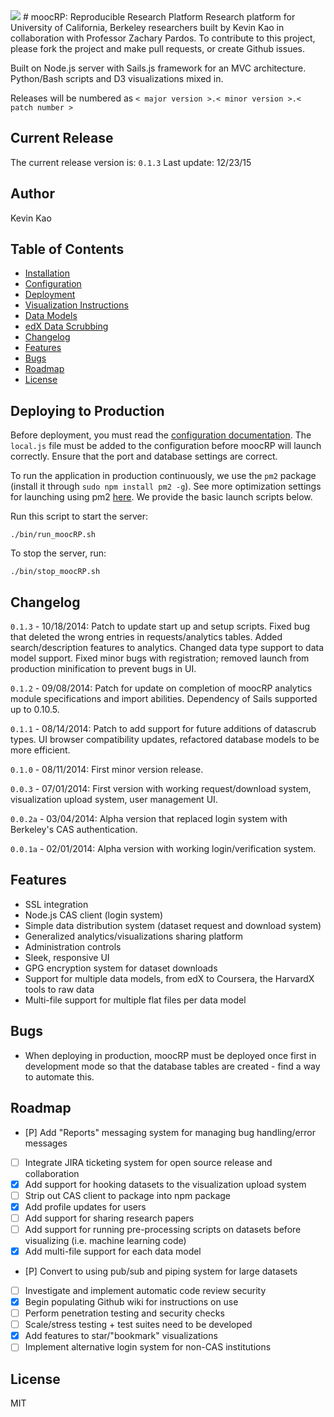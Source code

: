 <img src="https://travis-ci.org/kk415kk/moocRP.svg?branch=master"/>
# moocRP: Reproducible Research Platform
Research platform for University of California, Berkeley researchers built by Kevin Kao in collaboration with Professor Zachary Pardos. To contribute to this project, please fork the project and make pull requests, or create Github issues.

Built on Node.js server with Sails.js framework for an MVC architecture. Python/Bash scripts and D3 visualizations mixed in.

Releases will be numbered as ````< major version >.< minor version >.< patch number >````

## Current Release
The current release version is:  ````0.1.3````
Last update: 12/23/15

## Author
Kevin Kao

## Table of Contents
* [Installation](documentation/installation.md)
* [Configuration](documentation/configuration.md)
* [Deployment](#deploying-to-production)
* [Visualization Instructions](documentation/visualizations.md)
* [Data Models](documentation/data_models.md)
* [edX Data Scrubbing](documentation/edX-datascrub.md)
* [Changelog](#changelog)
* [Features](#features)
* [Bugs](#bugs)
* [Roadmap](#roadmap)
* [License](#license)

## Deploying to Production
Before deployment, you must read the [configuration documentation](documentation/configuration.md). The `local.js` file must be added to the configuration before moocRP will launch correctly. Ensure that the port and database settings are correct.

To run the application in production continuously, we use the ````pm2```` package (install it through ````sudo npm install pm2 -g````). See more optimization settings for launching using pm2 [here](https://github.com/Unitech/pm2). We provide the basic launch scripts below.

Run this script to start the server:
````
./bin/run_moocRP.sh
````

To stop the server, run:
```
./bin/stop_moocRP.sh
```

## Changelog
````0.1.3```` - 10/18/2014: Patch to update start up and setup scripts. Fixed bug that deleted the wrong entries in requests/analytics tables. Added search/description features to analytics. Changed data type support to data model support. Fixed minor bugs with registration; removed launch from production minification to prevent bugs in UI.

````0.1.2```` - 09/08/2014: Patch for update on completion of moocRP analytics module specifications and import abilities. Dependency of Sails supported up to 0.10.5.

````0.1.1```` - 08/14/2014: Patch to add support for future additions of datascrub types. UI browser compatibility updates, refactored database models to be more efficient.

````0.1.0```` - 08/11/2014: First minor version release.

````0.0.3```` - 07/01/2014: First version with working request/download system, visualization upload system, user management UI.

````0.0.2a```` - 03/04/2014: Alpha version that replaced login system with Berkeley's CAS authentication.

````0.0.1a```` - 02/01/2014: Alpha version with working login/verification system.

## Features
* SSL integration
* Node.js CAS client (login system)
* Simple data distribution system (dataset request and download system)
* Generalized analytics/visualizations sharing platform
* Administration controls
* Sleek, responsive UI
* GPG encryption system for dataset downloads
* Support for multiple data models, from edX to Coursera, the HarvardX tools to raw data
* Multi-file support for multiple flat files per data model

## Bugs
* When deploying in production, moocRP must be deployed once first in development mode so that the database tables are created - find a way to automate this.

## Roadmap
- [P] Add "Reports" messaging system for managing bug handling/error messages
- [ ] Integrate JIRA ticketing system for open source release and collaboration
- [x] Add support for hooking datasets to the visualization upload system
- [ ] Strip out CAS client to package into npm package
- [x] Add profile updates for users
- [ ] Add support for sharing research papers
- [ ] Add support for running pre-processing scripts on datasets before visualizing (i.e. machine learning code)
- [x] Add multi-file support for each data model
- [P] Convert to using pub/sub and piping system for large datasets
- [ ] Investigate and implement automatic code review security
- [x] Begin populating Github wiki for instructions on use
- [ ] Perform penetration testing and security checks
- [ ] Scale/stress testing + test suites need to be developed
- [x] Add features to star/"bookmark" visualizations
- [ ] Implement alternative login system for non-CAS institutions

## License
MIT
